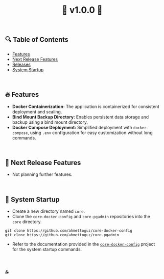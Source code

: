 <h1 id="top" align="center">🚢 v1.0.0 🚢</h1> 

<br>

## 🔍 Table of Contents

- [Features](#features)
- [Next Release Features](#next-release-features)
- [Releases](#releases)
- [System Startup](#system-startup)

<br/>

<h2 id="features">🔥 Features</h2>

- **Docker Containerization:** The application is containerized for consistent deployment and scaling.
- **Bind Mount Backup Directory:** Enables persistent data storage and backup using a bind mount directory.
- **Docker Compose Deployment:** Simplified deployment with `docker-compose`, using `.env` configuration for easy customization without long commands.

<br/>

<h2 id="next-release-features">🚧 Next Release Features</h2>

- Not planning further features.

<br/>

<h2 id="system-startup">🚀 System Startup</h2> 

- Create a new directory named `core`.
- Clone the `core-docker-config` and `core-pgadmin` repositories into the `core` directory.

```
git clone https://github.com/ahmettoguz/core-docker-config
git clone https://github.com/ahmettoguz/core-pgadmin
```

- Refer to the documentation provided in the [`core-docker-config`](https://github.com/ahmettoguz/core-docker-config) project for the system startup commands.

<br/>

### [🔝](#top)
